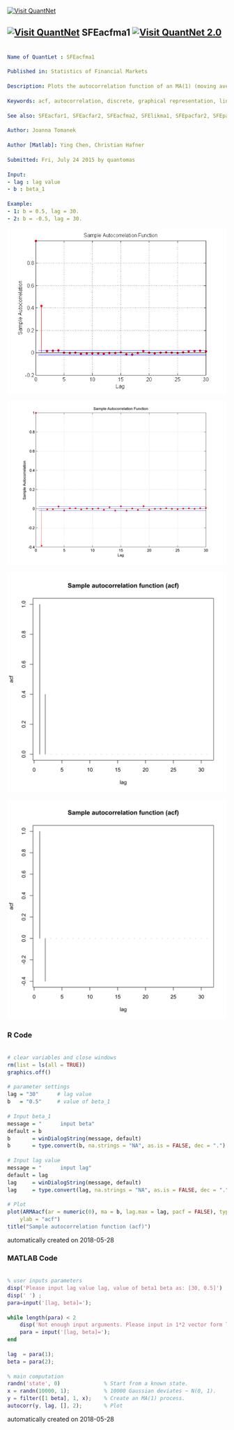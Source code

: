 [<img src="https://github.com/QuantLet/Styleguide-and-FAQ/blob/master/pictures/banner.png" width="888" alt="Visit QuantNet">](http://quantlet.de/)

## [<img src="https://github.com/QuantLet/Styleguide-and-FAQ/blob/master/pictures/qloqo.png" alt="Visit QuantNet">](http://quantlet.de/) **SFEacfma1** [<img src="https://github.com/QuantLet/Styleguide-and-FAQ/blob/master/pictures/QN2.png" width="60" alt="Visit QuantNet 2.0">](http://quantlet.de/)

```yaml

Name of QuantLet : SFEacfma1 

Published in: Statistics of Financial Markets

Description: Plots the autocorrelation function of an MA(1) (moving average) process.

Keywords: acf, autocorrelation, discrete, graphical representation, linear, moving-average, plot, process, simulation, stationary, stochastic, stochastic-process, time-series

See also: SFEacfar1, SFEacfar2, SFEacfma2, SFElikma1, SFEpacfar2, SFEpacfma2, SFEplotma1

Author: Joanna Tomanek

Author [Matlab]: Ying Chen, Christian Hafner

Submitted: Fri, July 24 2015 by quantomas

Input:
- lag : lag value
- b : beta_1

Example:
- 1: b = 0.5, lag = 30.
- 2: b = -0.5, lag = 30.
```

![Picture1](SFEacfma1-1_m.png)

![Picture2](SFEacfma1-2_m.png)

![Picture3](SFEacfma11.png)

![Picture4](SFEacfma12.png)

### R Code
```r

# clear variables and close windows
rm(list = ls(all = TRUE))
graphics.off()

# parameter settings
lag = "30"      # lag value
b   = "0.5"     # value of beta_1

# Input beta_1
message = "      input beta"
default = b
b       = winDialogString(message, default)
b       = type.convert(b, na.strings = "NA", as.is = FALSE, dec = ".")

# Input lag value
message = "      input lag"
default = lag
lag     = winDialogString(message, default)
lag     = type.convert(lag, na.strings = "NA", as.is = FALSE, dec = ".")

# Plot
plot(ARMAacf(ar = numeric(0), ma = b, lag.max = lag, pacf = FALSE), type = "h", xlab = "lag", 
    ylab = "acf")
title("Sample autocorrelation function (acf)") 

```

automatically created on 2018-05-28

### MATLAB Code
```matlab

% user inputs parameters
disp('Please input lag value lag, value of beta1 beta as: [30, 0.5]') ;
disp(' ') ;
para=input('[lag, beta]=');

while length(para) < 2
    disp('Not enough input arguments. Please input in 1*2 vector form like [30, 0.5] or [30 0.5]');
    para = input('[lag, beta]=');
end

lag  = para(1);
beta = para(2);

% main computation
randn('state', 0)              % Start from a known state.
x = randn(10000, 1);           % 10000 Gaussian deviates ~ N(0, 1).
y = filter([1 beta], 1, x);    % Create an MA(1) process.
autocorr(y, lag, [], 2);       % Plot
```

automatically created on 2018-05-28